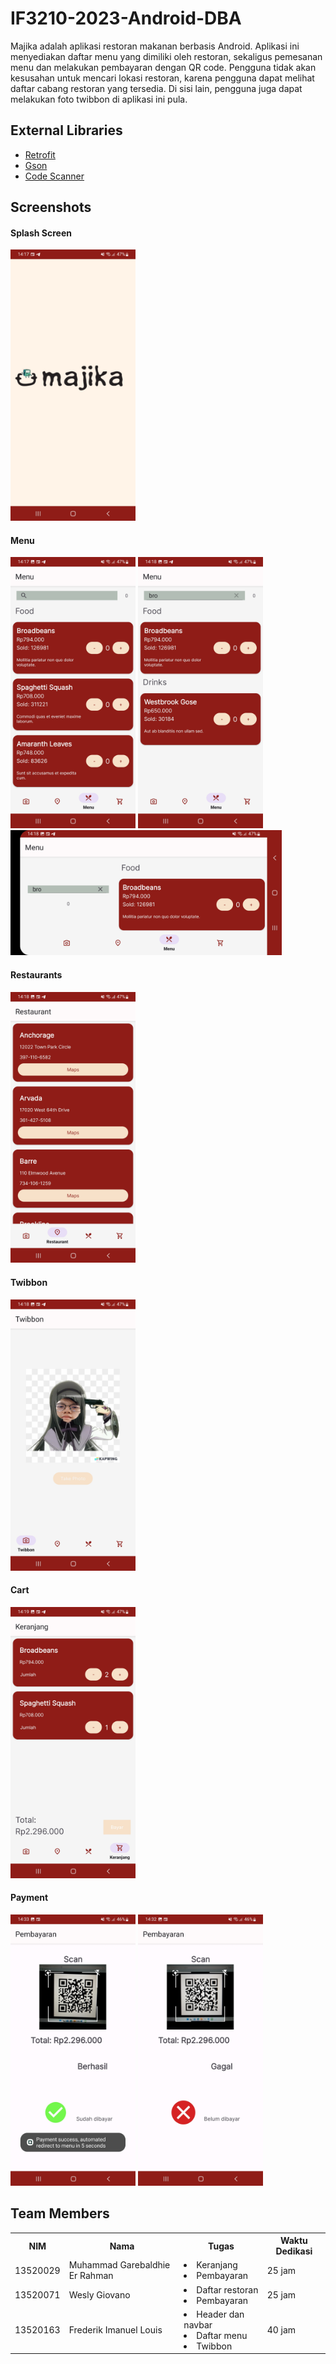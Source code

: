 # IF3210-2023-Android-DBA

Majika adalah aplikasi restoran makanan berbasis Android. 
Aplikasi ini menyediakan daftar menu yang dimiliki oleh restoran, 
sekaligus pemesanan menu dan melakukan pembayaran dengan QR code. 
Pengguna tidak akan kesusahan untuk mencari lokasi restoran, 
karena pengguna dapat melihat daftar cabang restoran yang tersedia. 
Di sisi lain, pengguna juga dapat melakukan foto twibbon di aplikasi ini pula.

## External Libraries
- [Retrofit](https://square.github.io/retrofit/)
- [Gson](https://github.com/google/gson)
- [Code Scanner](https://github.com/yuriy-budiyev/code-scanner)


## Screenshots
#### Splash Screen
<img alt="Splash Screen" src="screenshot/Splash Screen.jpg" width="200"/>

#### Menu
<img alt="Menu" src="screenshot/Menu.jpg" width="200"/>

<img alt="Filtered Menu" src="screenshot/Filtered Menu.jpg" width="200"/>

<img alt="Landscape Menu" src="screenshot/Landscape Menu.jpg" height="200"/>

#### Restaurants
<img alt="Restaurants" src="screenshot/Restaurants.jpg" width="200"/>

#### Twibbon
<img alt="Twibbon" src="screenshot/Twibbon.jpg" width="200"/>

#### Cart
<img alt="Keranjang" src="screenshot/Keranjang.jpg" width="200"/>

#### Payment
<img alt="Payment Successful" src="screenshot/Payment Successful.jpg" width="200"/>

<img alt="Payment Failed" src="screenshot/Payment Failed.jpg" width="200"/>

## Team Members
<table>
  <tr>
    <th>NIM</th>
    <th>Nama</th>
    <th>Tugas</th>
    <th>Waktu Dedikasi</th>
  </tr>
  <tr>
    <td>13520029</td>
    <td>Muhammad Garebaldhie Er Rahman</td>
    <td>
        <li>Keranjang</li>
        <li>Pembayaran</li>
    </td>
    <td>25 jam</td>
  </tr>
  <tr>
    <td>13520071</td>
    <td>Wesly Giovano</td>
    <td>
        <li>Daftar restoran</li>
        <li>Pembayaran</li>
    </td>
    <td>25 jam</td>
  </tr>
  <tr>
    <td>13520163</td>
    <td>Frederik Imanuel Louis</td>
    <td>
        <li>Header dan navbar</li>
        <li>Daftar menu</li>
        <li>Twibbon</li>
    </td>
    <td>40 jam</td>
  </tr>
</table>